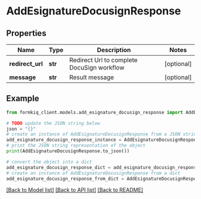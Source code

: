 # AddEsignatureDocusignResponse


## Properties

Name | Type | Description | Notes
------------ | ------------- | ------------- | -------------
**redirect_url** | **str** | Redirect Url to complete DocuSign workflow | [optional] 
**message** | **str** | Result message | [optional] 

## Example

```python
from formkiq_client.models.add_esignature_docusign_response import AddEsignatureDocusignResponse

# TODO update the JSON string below
json = "{}"
# create an instance of AddEsignatureDocusignResponse from a JSON string
add_esignature_docusign_response_instance = AddEsignatureDocusignResponse.from_json(json)
# print the JSON string representation of the object
print(AddEsignatureDocusignResponse.to_json())

# convert the object into a dict
add_esignature_docusign_response_dict = add_esignature_docusign_response_instance.to_dict()
# create an instance of AddEsignatureDocusignResponse from a dict
add_esignature_docusign_response_from_dict = AddEsignatureDocusignResponse.from_dict(add_esignature_docusign_response_dict)
```
[[Back to Model list]](../README.md#documentation-for-models) [[Back to API list]](../README.md#documentation-for-api-endpoints) [[Back to README]](../README.md)


